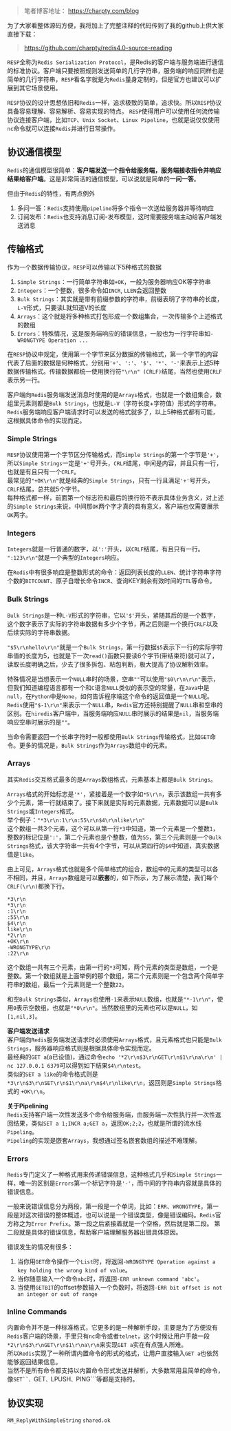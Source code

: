 > 笔者博客地址： https://charpty.com/blog


为了大家看整体源码方便，我将加上了完整注释的代码传到了我的github上供大家直接下载：
> https://github.com/charpty/redis4.0-source-reading

```RESP```全称为```Redis Serialization Protocol```，是Redis的客户端与服务端进行通信的标准协议。客户端只要按照规则发送简单的几行字符串，服务端的响应同样也是简单的几行字符串，```RESP```看名字就是为```Redis```量身定制的，但是官方也建议可以扩展到其它场景使用。 

```RESP```协议的设计思想依旧和```Redis```一样，追求极致的简单，追求快。所以```RESP```协议具备容易理解、容易解析、容易实现的特点。 ```RESP```使得用户可以使用任何流传输协议连接客户端，比如```TCP```、```Unix Socket```、```Linux Pipeline```，也就是说仅仅使用```nc```命令就可以连接```Redis```并进行日常操作。

## 协议通信模型
```Redis```的通信模型很简单：**客户端发送一个指令给服务端，服务端接收指令并响应结果给客户端**。这是非常简洁的通信模型，可以说就是简单的**一问一答**。  

但由于```Redis```的特性，有两点例外  
1. 多问一答：```Redis```支持使用```pipeline```将多个指令一次送给服务器并等待响应  
2. 订阅发布：```Redis```也支持消息订阅-发布模型，这时需要服务端主动给客户端发送消息

## 传输格式
作为一个数据传输协议，```RESP```可以传输以下5种格式的数据   
1. ```Simple Strings```：一行简单字符串如```+OK```，一般为服务器响应OK等字符串  
2. ```Integers```：一个整数，很多命令如```INCR```, ```LLEN```会返回整数  
3. ```Bulk Strings```：其实就是带有前缀参数的字符串，前缀表明了字符串的长度，```L-V```形式，只要读L就知道V的长度  
4. ```Arrays```：这个就是将多种格式打包形成一个数组集合，一次传输多个上述格式的数组  
5. ```Errors```：特殊情况，这是服务端响应的错误信息，一般也为一行字符串如```-WRONGTYPE Operation ...```     

在```RESP```协议中规定，使用第一个字节来区分数据的传输格式，第一个字节的内容代表了后面的数据是何种格式，分别用```'+'```、```':'```、```'$'```、```'*'```、```'-'```来表示上述5种数据传输格式。传输数据都统一使用换行符```"\r\n" (CRLF)```结尾，当然也使用```CRLF```表示另一行。

客户端向```Redis```服务端发送消息时使用的是```Arrays```格式，也就是一个数组集合，数组里元素则都是```Bulk Strings```，也就是```L-V```（字符长度+字符值）形式的字符串。  
```Redis```服务端响应客户端请求时可以发送的格式就多了，以上5种格式都有可能，这根据具体命令的实现而定。

### Simple Strings
```RESP```协议使用第一个字节区分传输格式，而```Simple Strings```的第一个字节是```'+'```，所以```Simple Strings```一定是```'+'```号开头，```CRLF```结尾，中间是内容，并且只有一行，也就是有且只有一个```CRLF```。  
最常见的```"+OK\r\n"```就是经典的```Simple Strings```，只有一行且满足```'+'```号开头，```CRLF```结尾，总共就5个字节。  
每种格式都一样，前面第一个标志符和最后的换行符不表示具体业务含义，对上述的```Simple Strings```来说，中间那```OK```两个字才真的具有意义，客户端也仅需要展示```OK```两字。  


### Integers
```Integers```就是一行普通的数字，以```':'```开头，以```CRLF```结尾，有且只有一行。  
```":123\r\n"```就是一个典型的```Integers```响应。  

在```Redis```中有很多响应是整数形式的命令：返回列表长度的```LLEN```、统计字符串字符个数的```BITCOUNT```、原子自增长命令```INCR```、查询KEY剩余有效时间的```TTL```等命令。

### Bulk Strings
```Bulk Strings```是一种```L-V```形式的字符串，它以```'$'```开头，紧随其后的是一个数字，这个数字表示了实际的字符串数据有多少个字节，再之后则是一个换行```CRLF```以及后续实际的字符串数据。  

```"$5\r\nhello\r\n"```就是一个```Bulk Strings```，第一行数据```$5```表示下一行的实际字符串值的长度为5，也就是下一次```read()```函数只要读6个字节(带结束符)就可以了，读取长度明确之后，少去了很多拆包、粘包判断，极大提高了协议解析效率。 

特殊情况是当想表示一个```NULL```串时的场景，空串```""```可以使用```"$0\r\n\r\n"```表示，但我们知道编程语言都有一个和```C```语言```NULL```类似的表示空的常量，在```Java```中是```null```，在```Python```中是```None```，如何告诉程序端这个命令的返回值是一个```NULL```呢。  
```Redis```使用```"$-1\r\n"```来表示一个```NULL```串，```Redis```官方还特别提醒了```NULL```串和空串的区别。在```hiredis```客户端中，当服务端响应```NULL```串时展示的结果是```nil```，当服务端响应空串时展示的是```""```。

当命令需要返回一个长串字符时一般都使用```Bulk Strings```传输格式，比如```GET```命令。更多的情况是，```Bulk Strings```作为```Arrays```数组中的元素。


### Arrays
其实```Redis```交互格式最多的是```Arrays```数组格式，元素基本上都是```Bulk Strings```。  

```Arrays```格式的开始标志是```'*'```，紧接着是一个数字如```*5\r\n```，表示该数组一共有多少个元素，第一行就结束了。接下来就是实际的元素数据，元素数据可以是```Bulk Strings```或```Integers```格式。  
举个例子：```"*3\r\n:1\r\n:55\r\n$4\r\nlike\r\n"```  
这个数组一共3个元素，这个可以从第一行```*3```中知道，第一个元素是一个整数```1```，整数的标记位是```':'```，第二个元素也是个整数，值为```55```，第三个元素则是一个```Bulk Strings```格式，该大字符串一共有4个字节，可以从第四行的```$4```中知道，真实数据值是```like```。

由上可见，```Arrays```格式也就是多个简单格式的组合，数组中的元素的类型可以各不相同，并且，```Arrays```数组是可以**嵌套**的，如下所示，为了展示清楚，我们每个```CRLF(\r\n)```都换下行。  
```
*3\r\n  
*3\r\n  
:1\r\n  
:55\r\n  
$4\r\n  
like\r\n  
*2\r\n  
+OK\r\n  
-WRONGTYPE\r\n  
:22\r\n  
```

这个数组一共有三个元素，由第一行的```*3```可知，两个元素的类型是数组，一个是整数。第一个数组就是上面举例的那个数组，第二个元素则是一个包含两个简单字符串的数组，最后一个元素则是一个整数```22```。

和空```Bulk Strings```类似，```Arrays```也使用```-1```来表示```NULL```数组，也就是```"*-1\r\n"```，使用```0```表示空数组，也就是```"*0\r\n"```。当然数组里的元素也可以是```NULL```，如```[1,nil,3]```。

**客户端发送请求**  
客户端向```Redis```服务端发送请求时必须使用```Arrays```格式，且元素格式也只能是```Bulk Strings```，服务器响应格式则是根据具体命令实现而定。  
最经典的```GET a```(a已设值)，通过命令```echo '*2\r\n$3\r\nGET\r\n$1\r\na\r\n' | nc 127.0.0.1 6379```可以得到如下结果```$4\r\ntest```。  
类似的```SET a like```的命令格式则是```*3\r\n$3\r\nSET\r\n$1\r\na\r\n$4\r\nlike\r\n```，返回则是```Simple Strings```格式的 ```+OK\r\n```。

**关于Pipelining**  
```Redis```支持客户端一次性发送多个命令给服务端，由服务端一次性执行并一次性返回结果，类似```SET a 1;INCR a;GET a```，返回```OK;2;2```，也就是所谓的流水线```Pipeling```。  
```Pipeling```的实现是嵌套```Arrays```，我想通过签名嵌套数组的描述不难理解。

### Errors
```Redis```专门定义了一种格式用来传递错误信息，这种格式几乎和```Simple Strings```一样，唯一的区别是```Errors```第一个标记字符是```'-'```，而中间的字符串内容就是具体的错误信息。 
 
一般来说错误信息分为两段，第一段是一个单词，比如：```ERR```、```WRONGTYPE```，第一段是对这次错误的整体概述，也可以说是一个错误类型，像是错误编码。```Redis```官方称之为```Error Prefix```。第一段之后紧接着就是一个空格，然后就是第二段。
第二段就是具体的错误信息，帮助客户端理解服务器出错具体原因。

错误发生的情况有很多：  
1. 当你用```GET```命令操作一个```List```时，将返回```-WRONGTYPE Operation against a key holding the wrong kind of value```。  
2. 当你随意输入一个命令```abc```时，将返回```-ERR unknown command 'abc'```。  
3. 当使用```GETBIT```的offset参数输入一个负数时，将返回```-ERR bit offset is not an integer or out of range```

### Inline Commands
内置命令并不是一种标准格式，它更多的是一种解析手段，主要是为了方便没有```Redis```客户端的场景，手里只有```nc```命令或者```telnet```，这个时候让用户手敲一段```*2\r\n$3\r\nGET\r\n$1\r\na\r\n```来实现```GET a```实在有点强人所难。  
所以```Redis```实现了一种所谓内置命令的形式的格式，让用户直接输入```GET a```也依然能够返回结果信息。  
当然不是所有命令都支持以内置命令形式发送并解析，大多数常用且简单的命令，像```SET``、```GET```、```LPUSH```、```PING```等都是支持的。

## 协议实现

```RM_ReplyWithSimpleString```
```shared.ok```





